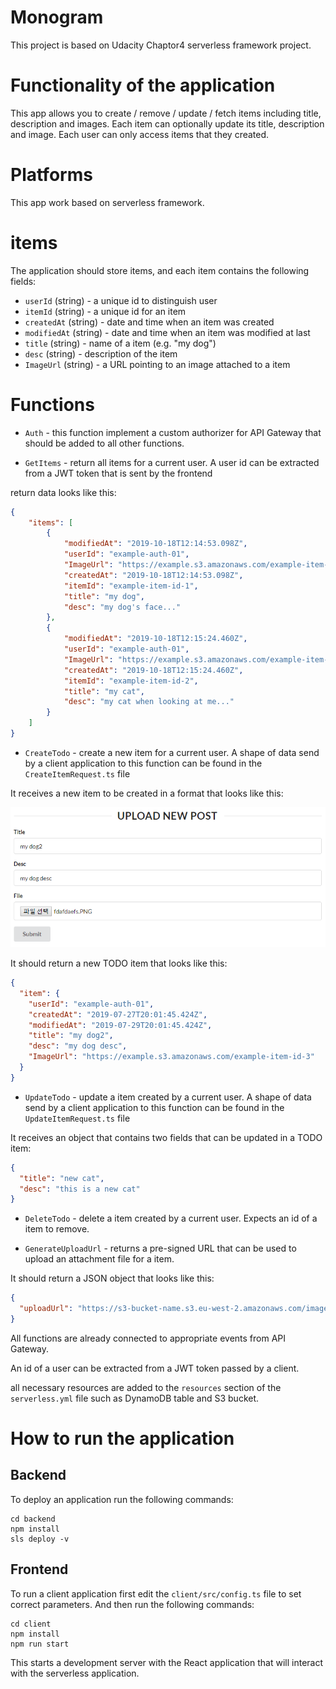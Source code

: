 # Monogram

This project is based on Udacity Chaptor4 serverless framework project.

# Functionality of the application

This app allows you to create / remove / update / fetch items including title, description and images. Each item can optionally update its title, description and image. Each user can only access items that they created.

# Platforms

This app work based on serverless framework.

# items

The application should store items, and each item contains the following fields:
* `userId` (string) - a unique id to distinguish user
* `itemId` (string) - a unique id for an item
* `createdAt` (string) - date and time when an item was created
* `modifiedAt` (string) - date and time when an item was modified at last
* `title` (string) - name of a item (e.g. "my dog")
* `desc` (string) - description of the item
* `ImageUrl` (string) - a URL pointing to an image attached to a item

# Functions

* `Auth` - this function implement a custom authorizer for API Gateway that should be added to all other functions.

* `GetItems` - return all items for a current user. A user id can be extracted from a JWT token that is sent by the frontend

return data looks like this:

```json
{
    "items": [
        {
            "modifiedAt": "2019-10-18T12:14:53.098Z",
            "userId": "example-auth-01",
            "ImageUrl": "https://example.s3.amazonaws.com/example-item-id-1",
            "createdAt": "2019-10-18T12:14:53.098Z",
            "itemId": "example-item-id-1",
            "title": "my dog",
            "desc": "my dog's face..."
        },
        {
            "modifiedAt": "2019-10-18T12:15:24.460Z",
            "userId": "example-auth-01",
            "ImageUrl": "https://example.s3.amazonaws.com/example-item-id-2",
            "createdAt": "2019-10-18T12:15:24.460Z",
            "itemId": "example-item-id-2",
            "title": "my cat",
            "desc": "my cat when looking at me..."
        }
    ]
}
```

* `CreateTodo` - create a new item for a current user. A shape of data send by a client application to this function can be found in the `CreateItemRequest.ts` file

It receives a new item to be created in a format that looks like this:

![Alt text](images/upload_form.PNG?raw=true "upload form")

It should return a new TODO item that looks like this:

```json
{
  "item": {
    "userId": "example-auth-01",
    "createdAt": "2019-07-27T20:01:45.424Z",    
    "modifiedAt": "2019-07-29T20:01:45.424Z",
    "title": "my dog2",
    "desc": "my dog desc",
    "ImageUrl": "https://example.s3.amazonaws.com/example-item-id-3"
  }
}
```

* `UpdateTodo` - update a item created by a current user. A shape of data send by a client application to this function can be found in the `UpdateItemRequest.ts` file

It receives an object that contains two fields that can be updated in a TODO item:

```json
{
  "title": "new cat",
  "desc": "this is a new cat"
}
```

* `DeleteTodo` - delete a item created by a current user. Expects an id of a item to remove.

* `GenerateUploadUrl` - returns a pre-signed URL that can be used to upload an attachment file for a item.

It should return a JSON object that looks like this:

```json
{
  "uploadUrl": "https://s3-bucket-name.s3.eu-west-2.amazonaws.com/image.png"
}
```

All functions are already connected to appropriate events from API Gateway.

An id of a user can be extracted from a JWT token passed by a client.

all necessary resources are added to the `resources` section of the `serverless.yml` file such as DynamoDB table and S3 bucket.

# How to run the application

## Backend

To deploy an application run the following commands:

```
cd backend
npm install
sls deploy -v
```

## Frontend

To run a client application first edit the `client/src/config.ts` file to set correct parameters. And then run the following commands:

```
cd client
npm install
npm run start
```

This starts a development server with the React application that will interact with the serverless application.
